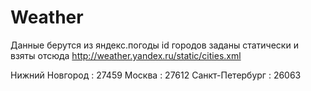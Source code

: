 Weather
=======

Данные берутся из яндекс.погоды
id городов заданы статически и взяты отсюда http://weather.yandex.ru/static/cities.xml

Нижний Новгород : 27459
Москва          : 27612
Санкт-Петербург : 26063
